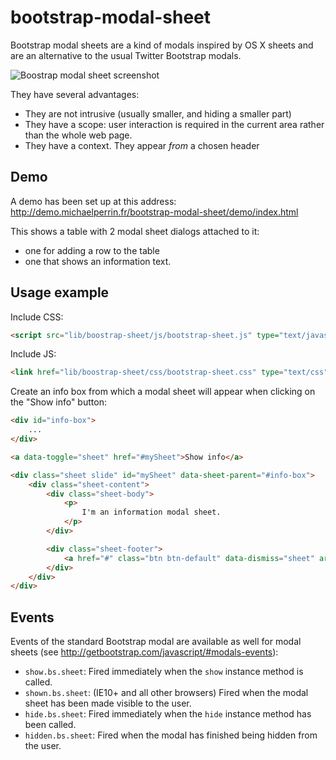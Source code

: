 bootstrap-modal-sheet
=====================

Bootstrap modal sheets are a kind of modals inspired by OS X sheets and are an alternative to the usual Twitter Bootstrap modals.

![Boostrap modal sheet screenshot](http://demo.michaelperrin.fr/assets/sheet-screenshot.png)

They have several advantages:
* They are not intrusive (usually smaller, and hiding a smaller part)
* They have a scope: user interaction is required in the current area rather than the whole web page.
* They have a context. They appear *from* a chosen header

## Demo

A demo has been set up at this address: http://demo.michaelperrin.fr/bootstrap-modal-sheet/demo/index.html

This shows a table with 2 modal sheet dialogs attached to it:

* one for adding a row to the table
* one that shows an information text.

## Usage example

Include CSS:

```html
<script src="lib/boostrap-sheet/js/bootstrap-sheet.js" type="text/javascript"></script>
```

Include JS:

```html
<link href="lib/boostrap-sheet/css/bootstrap-sheet.css" type="text/css" rel="stylesheet">
```

Create an info box from which a modal sheet will appear when clicking on the "Show info" button:

```html
<div id="info-box">
    ...
</div>

<a data-toggle="sheet" href="#mySheet">Show info</a>

<div class="sheet slide" id="mySheet" data-sheet-parent="#info-box">
    <div class="sheet-content">
        <div class="sheet-body">
            <p>
                I'm an information modal sheet.
            </p>
        </div>

        <div class="sheet-footer">
            <a href="#" class="btn btn-default" data-dismiss="sheet" aria-hidden="true">Cancel</a>
        </div>
    </div>
</div>
```

## Events

Events of the standard Bootstrap modal are available as well for modal sheets (see http://getbootstrap.com/javascript/#modals-events):

* `show.bs.sheet`: Fired immediately when the `show` instance method is called.
* `shown.bs.sheet`: (IE10+ and all other browsers) Fired when the modal sheet has been made visible to the user.
* `hide.bs.sheet`: Fired immediately when the `hide` instance method has been called.
* `hidden.bs.sheet`: Fired when the modal has finished being hidden from the user.
